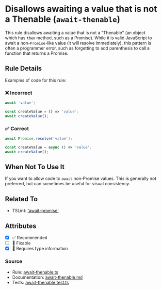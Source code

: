 # Disallows awaiting a value that is not a Thenable (`await-thenable`)

This rule disallows awaiting a value that is not a "Thenable" (an object which has `then` method, such as a Promise).
While it is valid JavaScript to await a non-`Promise`-like value (it will resolve immediately), this pattern is often a programmer error, such as forgetting to add parenthesis to call a function that returns a Promise.

## Rule Details

Examples of code for this rule:

<!--tabs-->

### ❌ Incorrect

```ts
await 'value';

const createValue = () => 'value';
await createValue();
```

### ✅ Correct

```ts
await Promise.resolve('value');

const createValue = async () => 'value';
await createValue();
```

## When Not To Use It

If you want to allow code to `await` non-Promise values.
This is generally not preferred, but can sometimes be useful for visual consistency.

## Related To

- TSLint: ['await-promise'](https://palantir.github.io/tslint/rules/await-promise)

## Attributes

- [x] ✅ Recommended
- [ ] 🔧 Fixable
- [x] 💭 Requires type information

### Source

- Rule: [await-thenable.ts](https://github.com/typescript-eslint/typescript-eslint/blob/main/packages/eslint-plugin/src/rules/await-thenable.ts)
- Documentation: [await-thenable.md](https://github.com/typescript-eslint/typescript-eslint/blob/main/packages/eslint-plugin/docs/rules/await-thenable.md)
- Tests: [await-thenable.test.ts](https://github.com/typescript-eslint/typescript-eslint/blob/main/packages/eslint-plugin/tests/rules/await-thenable.test.ts)
